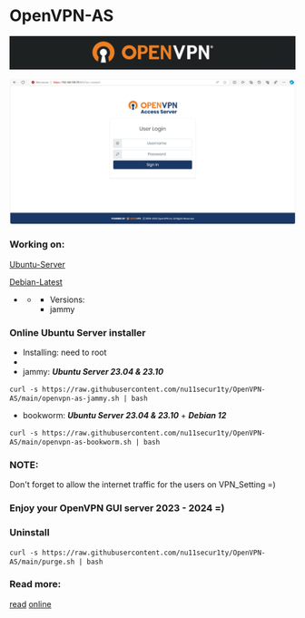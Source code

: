 # OpenVPN-AS

![](https://github.com/nu11secur1ty/OpenVPN-AS/blob/main/docs/logo-back.png)

[![](https://github.com/nu11secur1ty/OpenVPN-AS/blob/main/docs/Screenshot%202024-03-25%20171946.png)](https://www.youtube.com/watch?v=VHz5nphRYcs)

### Working on:

[Ubuntu-Server](https://ubuntu.com/download/server)

[Debian-Latest](https://www.debian.org/distrib/)

- - - Versions:
    - jammy

### Online Ubuntu Server installer

- Installing: need to root
- 
- jammy: ***Ubuntu Server 23.04 & 23.10***
```curl
curl -s https://raw.githubusercontent.com/nu11secur1ty/OpenVPN-AS/main/openvpn-as-jammy.sh | bash
```

- bookworm: ***Ubuntu Server 23.04 & 23.10*** + ***Debian 12***
```curl
curl -s https://raw.githubusercontent.com/nu11secur1ty/OpenVPN-AS/main/openvpn-as-bookworm.sh | bash
```

### NOTE:
Don't forget to allow the internet traffic for the users on VPN_Setting =)

### Enjoy your OpenVPN GUI server 2023 - 2024 =)

### Uninstall

```curl
curl -s https://raw.githubusercontent.com/nu11secur1ty/OpenVPN-AS/main/purge.sh | bash
```
### Read more:
[read](https://github.com/nu11secur1ty/OpenVPN-AS/blob/main/docs/access-server-datasheet.pdf) [online](https://openvpn.net/access-server/)
